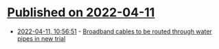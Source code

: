 # [Published on 2022-04-11](index.md)

* [2022-04-11, 10:56:51](https://news.ycombinator.com/item?id=30986999) - [Broadband cables to be routed through water pipes in new trial](https://eandt.theiet.org/content/articles/2022/04/broadband-cables-to-be-routed-through-water-pipes-in-new-trial/)

